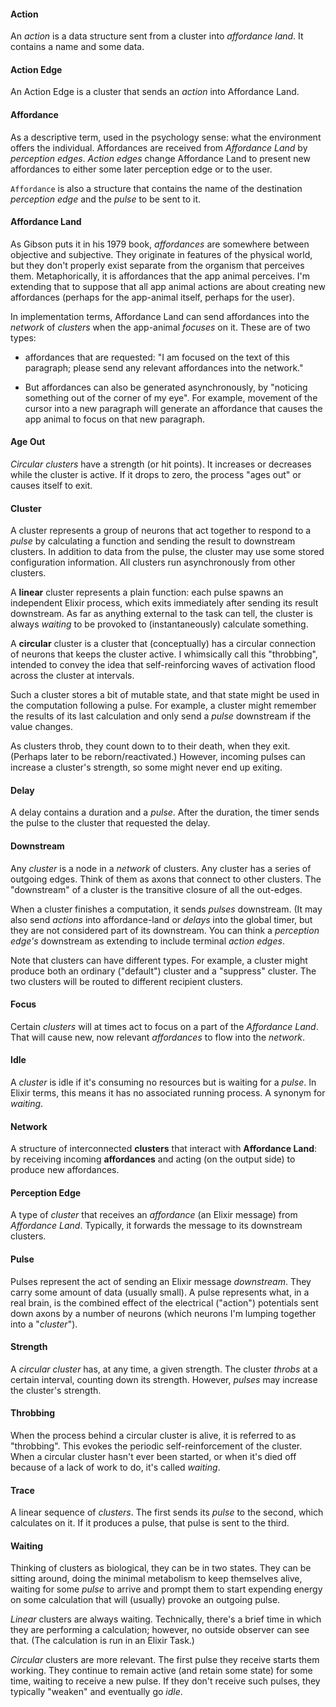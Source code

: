#### Action

An *action* is a data structure sent from a cluster into *affordance
land*. It contains a name and some data.

#### Action Edge

An Action Edge is a cluster that sends an *action* into Affordance Land.

#### Affordance

As a descriptive term, used in the psychology sense:
what the environment offers the individual. Affordances are received from *Affordance Land* by 
*perception edges*. *Action edges* change Affordance Land to present new affordances to either
some later perception edge or to the user.

`Affordance` is also a structure that contains the name of the
destination *perception edge* and the *pulse* to be sent to it.

#### Affordance Land

As Gibson puts it in his 1979 book, *affordances* are somewhere
between objective and subjective. They originate in features of
the physical world, but they don't properly exist separate from
the organism that perceives them. Metaphorically, it is
affordances that the app animal perceives. I'm extending that to
suppose that all app animal actions are about creating new
affordances (perhaps for the app-animal itself, perhaps for the
user).

In implementation terms, Affordance Land can send affordances into the
*network* of *clusters* when the app-animal *focuses* on it. These are of two types:

* affordances that are requested: "I am focused on the text of this
paragraph; please send any relevant affordances into the network."

* But affordances can also be generated asynchronously, by "noticing
something out of the corner of my eye". For example, movement of the
cursor into a new paragraph will generate an affordance that causes
the app animal to focus on that new paragraph.

#### Age Out

*Circular clusters* have a strength (or hit points). It increases or decreases while
the cluster is active. If it drops to zero, the process "ages out" or
causes itself to exit.

#### Cluster

A cluster represents a group of neurons that act together to respond
to a *pulse* by calculating a function and sending the result to
downstream clusters. In addition to data from the pulse, the cluster
may use some stored configuration information. All clusters run
asynchronously from other clusters. 

A **linear** cluster represents a plain function: each pulse spawns an
independent Elixir process, which exits immediately after sending its
result downstream. As far as anything external to the task can tell,
the cluster is always *waiting* to be provoked to (instantaneously)
calculate something.

A **circular** cluster is a cluster that (conceptually) has a circular
connection of neurons that keeps the cluster active. I whimsically
call this "throbbing", intended to convey the idea that
self-reinforcing waves of activation flood across the cluster at
intervals.

Such a cluster stores a bit of mutable state, and that state might be
used in the computation following a pulse. For example, a cluster
might remember the results of its last calculation and only send a
*pulse* downstream if the value changes.

As clusters throb, they count down to to their death, when they
exit. (Perhaps later to be reborn/reactivated.) However, incoming
pulses can increase a cluster's strength, so some might
never end up exiting.

#### Delay 

A delay contains a duration and a *pulse*. After the duration, the
timer sends the pulse to the cluster that requested the delay.

#### Downstream

Any *cluster* is a node in a *network* of clusters. Any cluster has a
series of outgoing edges. Think of them as axons that connect to other
clusters. The "downstream" of a cluster is the transitive closure of
all the out-edges. 

When a cluster finishes a computation, it sends *pulses*
downstream. (It may also send *actions* into affordance-land or
*delays* into the global timer, but they are not considered part of
its downstream. You can think a *perception edge's* downstream as
extending to include terminal *action edges*.

Note that clusters can have different types. For example, a cluster
might produce both an ordinary ("default") cluster and a "suppress"
cluster. The two clusters will be routed to different recipient
clusters.

#### Focus

Certain *clusters* will at times act to focus on a part of the
*Affordance Land*. That will cause new, now relevant *affordances* to
flow into the *network*.

#### Idle

A *cluster* is idle if it's consuming no resources but is waiting for
a *pulse*. In Elixir terms, this means it has no associated running
process. A synonym for *waiting*.

#### Network

A structure of interconnected **clusters** that interact with
**Affordance Land**: by receiving incoming **affordances** and acting
(on the output side) to produce new affordances.

#### Perception Edge

A type of *cluster* that receives an *affordance* (an Elixir message)
from *Affordance Land*. Typically, it forwards the message to its
downstream clusters.

#### Pulse

Pulses represent the act of sending an Elixir message
*downstream*. They carry some amount of data (usually small). A pulse
represents what, in a real brain, is the combined effect of the
electrical ("action") potentials sent down axons by a number of
neurons (which neurons I'm lumping together into a "*cluster*").

#### Strength

A *circular cluster* has, at any time, a given strength. The cluster
*throbs* at a certain interval, counting down its strength. However,
*pulses* may increase the cluster's strength.

#### Throbbing

When the process behind a circular cluster is alive, it is referred to
as "throbbing". This evokes the periodic self-reinforcement of the
cluster. When a circular cluster hasn't ever been started, or when
it's died off because of a lack of work to do, it's called *waiting*.

#### Trace

A linear sequence of _clusters_. The first sends its *pulse* to the
second, which calculates on it. If it produces a pulse, that pulse is
sent to the third.

#### Waiting

Thinking of clusters as biological, they can be in two states. They
can be sitting around, doing the minimal metabolism to keep themselves
alive, waiting for some *pulse* to arrive and prompt them to start
expending energy on some calculation that will (usually) provoke an
outgoing pulse.

*Linear* clusters are always waiting. Technically, there's a brief
time in which they are performing a calculation; however, no outside
observer can see that. (The calculation is run in an Elixir Task.)

*Circular* clusters are more relevant. The first pulse they receive
starts them working. They continue to remain active (and retain some
state) for some time, waiting to receive a new pulse. If they don't
receive such pulses, they typically "weaken" and eventually go *idle*.
